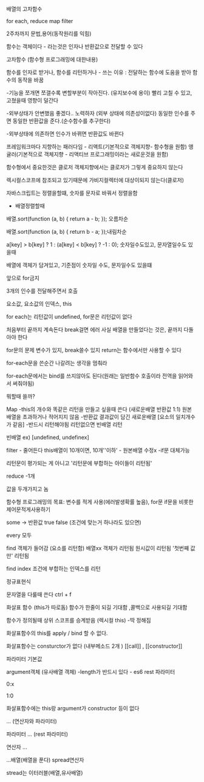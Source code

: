 배열의 고차함수

for each, reduce map filter 

2주차까지 문법,용어(동작원리를 익힘)



함수는 객체이다 - 라는것은 인자나 반환값으로 전달할 수 있다

고차함수 (함수형 프로그래밍에 대한내용)

함수를 인자로 받거나, 함수를 리턴하거나 - 쓰는 이유 : 전달하는 함수에 도움을 받아 함수의 동작을 바꿈

-기능을 쪼개면 쪼갤수록 변할부분이 작아진다. (유지보수에 용이) 빨리 고칠 수 있고, 고쳤을때 영향이 덜간다

-외부상태가 안변했음 좋겠다.. 노력하자 (외부 상태에 의존성이없다) 동일한 인수를 주면 동일한 반환값을 준다.(순수함수를 추구한다)

-외부상태에 의존하면 인수가 바뀌면 반환값도 바뀐다





프레임워크마다 지향하는 패러다임 - 리액트(기본적으로 객체지향- 함수형을 원함) 앵귤러(기본적으로 객체지향 - 리액티브 프로그래밍이라는 새로운것을 원함)



함수형에서 중요한것은 클로저 객체지향에서는 클로저가 그렇게 중요하지 않는다



렉시컬스코프에 참조되고 있기때문에 가비지컬렉터에 대상이되지 않는다(클로저)



자바스크립트는 정렬을할떄, 숫자를 문자로 바꿔서 정렬을함



- 배열정렬할때

배열.sort(function (a, b) { return a - b; }); 오름차순

배열.sort(function (a, b) { return b - a; });내림차순

a[key] > b[key] ? 1 : (a[key] < b[key] ? -1 : 0); 숫자일수도있고, 문자열일수도 있을때

배열에 객체가 담겨있고, 기준점이 숫자일 수도, 문자일수도 있을떄



앞으로 for금지



3개의 인수를 전달해주면서 호출

요소값, 요소값의 인덱스, this



for each는 리턴값이 undefined, for문은 리턴값이 없다

처음부터 끝까지 계속돈다 break걸면 에러 사실 배열을 만들었다는 것은, 끝까지 다돌아야 한다

for문의 문제 변수가 있지, break쓸수 있지 return는 함수에서만 사용할 수 있다 

for-each문을 쓴순간 나갈려는 생각을 멈춰라

for-each문에서는 bind를 쓰지않아도 된다(원래는 일반함수 호출이라 전역을 읽어와서 써줘야됨)







뭐할때 쓸까?

Map -this의 개수와 똑같은 리턴을 만들고 싶을때 쓴다 (새로운배열 반환값 1:1) 원본 배열을 초과하거나 적어지지 않음  -반환값 결과값이 담긴 새로운배열 [요소의 일치개수가 같음] -반드시 리턴해야됨 리턴없으면 빈배열 리턴

빈배열 ex) [undefined, undefinex]

filter - 줄어든다 this배열이 10개이면, 10개''이하'  - 원본배열 수정x -if문 대체가능

리턴문이 평가되는 게 아니고 '리턴문에 부합하는 아이들이 리턴됨'

reduce -1개 

값을 두개가지고 놈 



함수형 프로그래밍의 목표: 변수를 적게 사용(에러발생확률 높음), for문 if문을 비롯한 제어문적게사용하기



some -> 반환값 true false (조건에 맞는거 하나라도 있으면)

every 모두



find 객체가 들어감 (요소를 리턴함) 배열xx 객체가 리턴됨 원시값이 리턴됨 '첫번째 값만' 리턴됨



find index 조건에 부합하는 인덱스를 리턴







정규표현식

문자열을 다룰때 쓴다 ctrl + f







화살표 함수 (this가 따로돔) 함수가 한줄이 되길 기대함 ,콜백으로 사용되길 기대함

함수가 정의될때 상위 스코프를 승계받음 (렉시컬 this) -딱 정해짐

화살표함수의 this를 apply / bind 할 수 없다.

화살표함수는 consturctor가 없다 (내부메소드 2개 ) [[call]] , [[constructor]]





파라미터 기본값

argument객체 (유사배열 객체) -length가 반드시 있다   - es6 rest 파라미터

0:x

1:0



화살표함수에는 this랑 argument가 constructor 등이 없다







... (연산자와 파라미터)

파라미터 ... (rest 파라미터)

연산자 ...

...배열(배열을 푼다) spread연산자

stread는 이터러블(배열,유사배열)

